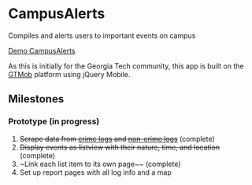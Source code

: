 CampusAlerts
============

Compiles and alerts users to important events on campus

[Demo CampusAlerts](http://m.cip.gatech.edu/developer/anelson35/w/CampusAlerts/content/)

As this is initially for the Georgia Tech community, this app is built on the [GTMob](http://gtmob.gatech.edu/) platform using jQuery Mobile.


Milestones
------------

### Prototype (in progress)
1. ~~Scrape data from [crime logs](http://www.police.gatech.edu/crimeinfo/crimelogs/crimelog.php) and [non-crime logs](http://www.police.gatech.edu/crimeinfo/crimelogs/noncrimelog.php)~~ (complete)
2. ~~Display events as listview with their nature, time, and location~~ (complete)
3. ~Link each list item to its own page~~ (complete)
4. Set up report pages with all log info and a map

